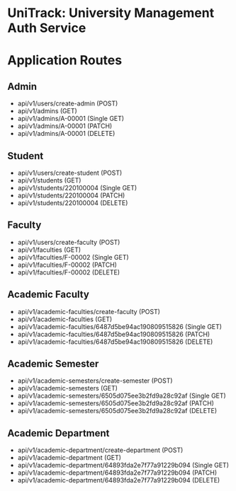# UniTrack: University Management Auth Service

# Application Routes

## Admin
* api/v1/users/create-admin (POST)
* api/v1/admins (GET)
* api/v1/admins/A-00001 (Single GET)
* api/v1/admins/A-00001 (PATCH)
* api/v1/admins/A-00001 (DELETE)

## Student 
* api/v1/users/create-student (POST)
* api/v1/students (GET)
* api/v1/students/220100004 (Single GET)
* api/v1/students/220100004 (PATCH)
* api/v1/students/220100004 (DELETE)

## Faculty
* api/v1/users/create-faculty (POST)
* api/v1/faculties (GET)
* api/v1/faculties/F-00002 (Single GET)
* api/v1/faculties/F-00002 (PATCH)
* api/v1/faculties/F-00002 (DELETE)

## Academic Faculty 
* api/v1/academic-faculties/create-faculty (POST)
* api/v1/academic-faculties (GET)
* api/v1/academic-faculties/6487d5be94ac190809515826 (Single GET)
* api/v1/academic-faculties/6487d5be94ac190809515826 (PATCH)
* api/v1/academic-faculties/6487d5be94ac190809515826 (DELETE)

## Academic Semester
* api/v1/academic-semesters/create-semester (POST)
* api/v1/academic-semesters (GET)
* api/v1/academic-semesters/6505d075ee3b2fd9a28c92af (Single GET)
* api/v1/academic-semesters/6505d075ee3b2fd9a28c92af (PATCH)
* api/v1/academic-semesters/6505d075ee3b2fd9a28c92af (DELETE)

## Academic Department
* api/v1/academic-department/create-department (POST)
* api/v1/academic-department (GET)
* api/v1/academic-department/64893fda2e7f77a91229b094 (Single GET)
* api/v1/academic-department/64893fda2e7f77a91229b094 (PATCH)
* api/v1/academic-department/64893fda2e7f77a91229b094 (DELETE)
